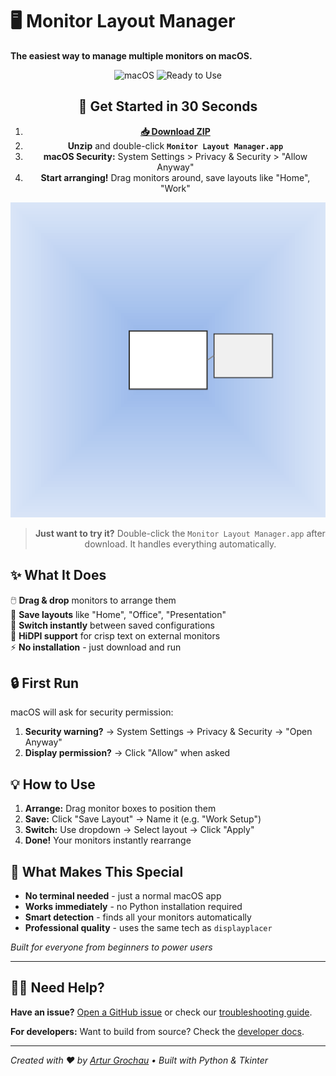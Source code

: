 # 🖥️ Monitor Layout Manager

**The easiest way to manage multiple monitors on macOS.**

<div align="center">

![macOS](https://img.shields.io/badge/macOS-Only-blue?style=for-the-badge)
![Ready to Use](https://img.shields.io/badge/Ready-to%20Use-green?style=for-the-badge)

## 🚀 Get Started in 30 Seconds

1. **[📥 Download ZIP](https://github.com/arturgrochau/macos-monitor-HiDPI-setup-tool/releases/download/v1.3.0/Monitor-Layout-Manager-v1.3.0-macOS.zip)**
2. **Unzip** and double-click **`Monitor Layout Manager.app`**
3. **macOS Security:** System Settings > Privacy & Security > "Allow Anyway"
4. **Start arranging!** Drag monitors around, save layouts like "Home", "Work"

![Monitor Layout Manager Icon](app_icon.png)

> **Just want to try it?** Double-click the `Monitor Layout Manager.app` after download. It handles everything automatically.

</div>

## ✨ What It Does

🖱️ **Drag & drop** monitors to arrange them  
💾 **Save layouts** like "Home", "Office", "Presentation"  
🔄 **Switch instantly** between saved configurations  
🎯 **HiDPI support** for crisp text on external monitors  
⚡ **No installation** - just download and run  

## 🔒 First Run

macOS will ask for security permission:
1. **Security warning?** → System Settings → Privacy & Security → "Open Anyway" 
2. **Display permission?** → Click "Allow" when asked

## 💡 How to Use

1. **Arrange:** Drag monitor boxes to position them
2. **Save:** Click "Save Layout" → Name it (e.g. "Work Setup")  
3. **Switch:** Use dropdown → Select layout → Click "Apply"
4. **Done!** Your monitors instantly rearrange

## 🎯 What Makes This Special

- **No terminal needed** - just a normal macOS app
- **Works immediately** - no Python installation required  
- **Smart detection** - finds all your monitors automatically
- **Professional quality** - uses the same tech as `displayplacer`

*Built for everyone from beginners to power users*

---

## 🙋‍♀️ Need Help?

**Have an issue?** [Open a GitHub issue](https://github.com/arturgrochau/monitor-setup-tool/issues) or check our [troubleshooting guide](https://github.com/arturgrochau/monitor-setup-tool/wiki).

**For developers:** Want to build from source? Check the [developer docs](https://github.com/arturgrochau/monitor-setup-tool/blob/main/DEVELOPMENT.md).

---

*Created with ❤️ by [Artur Grochau](https://github.com/arturgrochau) • Built with Python & Tkinter*
